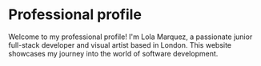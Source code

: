 # Professional profile

Welcome to my professional profile! I'm Lola Marquez, a passionate junior full-stack developer and visual artist based in London. This website showcases my journey into the world of software development.
